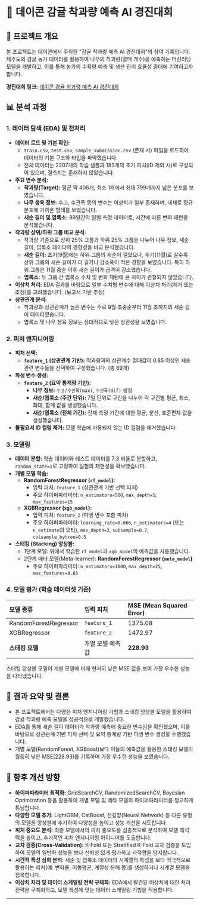 # 🍊 데이콘 감귤 착과량 예측 AI 경진대회

## 📝 프로젝트 개요

본 프로젝트는 데이콘에서 주최한 "감귤 착과량 예측 AI 경진대회"의 참여 기록입니다.
제주도의 감귤 농가 데이터를 활용하여 나무의 착과량(열매 개수)을 예측하는 머신러닝 모델을 개발하고, 이를 통해 농가의 수확량 예측 및 생산 관리 효율성 증대에 기여하고자 합니다.

**경진대회 링크:** [데이콘 감귤 착과량 예측 AI 경진대회](https://dacon.io/competitions/official/236038/overview/description) 

## 📊 분석 과정

### 1. 데이터 탐색 (EDA) 및 전처리

-   **데이터 로드 및 기본 확인:**
    -   `train.csv`, `test.csv`, `sample_submission.csv` (존재 시) 파일을 로드하여 데이터의 기본 구조와 타입을 파악했습니다.
    -   전체 데이터는 2207개의 학습 샘플과 183개의 초기 피처(ID 제외 시)로 구성되어 있으며, 결측치는 존재하지 않았습니다.
-   **주요 변수 분석:**
    -   **착과량(Target):** 평균 약 406개, 최소 1개에서 최대 799개까지 넓은 분포를 보였습니다.
    -   **나무 생육 정보:** 수고, 수관폭 등의 변수는 이상치가 일부 존재하며, 대체로 정규분포에 가까운 형태를 보였습니다.
    -   **새순 길이 및 엽록소:** 89일간의 일별 측정 데이터로, 시간에 따른 변화 패턴을 분석했습니다.
-   **착과량 상위/하위 그룹 비교 분석:**
    -   착과량 기준으로 상위 25% 그룹과 하위 25% 그룹을 나누어 나무 정보, 새순 길이, 엽록소 데이터의 경향성을 비교 분석했습니다.
    -   **새순 길이:** 초기(9월)에는 하위 그룹의 새순이 길었으나, 후기(11월)로 갈수록 상위 그룹의 새순 길이가 더 길거나 감소폭이 적은 경향을 보였습니다. 특히 하위 그룹은 11월 중순 이후 새순 길이가 급격히 감소했습니다.
    -   **엽록소:** 두 그룹 간 엽록소 수치 및 변화 패턴에 큰 차이가 관찰되지 않았습니다.
-   **이상치 처리:** EDA 결과를 바탕으로 일부 수치형 변수에 대해 이상치 처리(제거 또는 조정)를 고려했습니다. (보고서 기반 추정)
-   **상관관계 분석:**
    -   착과량과 상관관계가 높은 변수는 주로 9월 초중순부터 11월 초까지의 새순 길이 데이터였습니다.
    -   엽록소 및 나무 생육 정보는 상대적으로 낮은 상관성을 보였습니다.

### 2. 피처 엔지니어링

-   **피처 선택:**
    -   **`feature_1` (상관관계 기반):** 착과량과의 상관계수 절대값이 0.85 이상인 새순 관련 변수들을 선택하여 구성했습니다. (총 69개)
-   **파생 변수 생성:**
    -   **`feature_2` (요약 통계량 기반):**
        -   **나무 정보:** `수고/수관폭(max)`, `수관폭(dif)` 생성
        -   **새순/엽록소 (주간 단위):** 7일 단위로 구간을 나누어 각 구간별 평균, 최소, 최대, 합계 값을 생성했습니다.
        -   **새순/엽록소 (전체 기간):** 전체 측정 기간에 대한 평균, 분산, 표준편차 값을 생성했습니다.
-   **불필요셔 ID 컬럼 제거:** 모델 학습에 사용되지 않는 ID 컬럼을 제거했습니다.

### 3. 모델링

-   **데이터 분할:** 학습 데이터와 테스트 데이터를 7:3 비율로 분할하고, `random_state=1`로 고정하여 실험의 재현성을 확보했습니다.
-   **개별 모델 학습:**
    -   **RandomForestRegressor (`rf_model`):**
        -   입력 피처: `feature_1` (상관관계 기반 선택 피처)
        -   주요 하이퍼파라미터: `n_estimators=500`, `max_depth=5`, `max_features=15`
    -   **XGBRegressor (`xgb_model`):**
        -   입력 피처: `feature_2` (파생 변수 포함 피처)
        -   주요 하이퍼파라미터: `learning_rate=0.066`, `n_estimators=4` (또는 `n_estimate`의 오타), `max_depth=2`, `subsample=0.7`, `colsample_bytree=0.5`
-   **스태킹 (Stacking) 앙상블:**
    -   1단계 모델: 위에서 학습한 `rf_model`과 `xgb_model`의 예측값을 사용했습니다.
    -   2단계 메타 모델(Meta-learner): **RandomForestRegressor (`meta_model`)**
        -   주요 하이퍼파라미터: `n_estimators=1000`, `max_depth=25`, `max_features=0.65`

### 4. 모델 평가 (학습 데이터셋 기준)

| 모델 종류             | 입력 피처    | MSE (Mean Squared Error) |
| :-------------------- | :----------- | :----------------------- |
| RandomForestRegressor | `feature_1`  | 1375.08                  |
| XGBRegressor          | `feature_2`  | 1472.97                  |
| **스태킹 모델** | 개별 모델 예측값 | **228.93** |

스태킹 앙상블 모델이 개별 모델에 비해 현저히 낮은 MSE 값을 보여 가장 우수한 성능을 나타냈습니다.

## 🚀 결과 요약 및 결론

-   본 프로젝트에서는 다양한 피처 엔지니어링 기법과 스태킹 앙상블 모델을 활용하여 감귤 착과량 예측 모델을 성공적으로 개발했습니다.
-   EDA를 통해 새순 길이 데이터가 착과량 예측에 중요한 변수임을 확인했으며, 이를 바탕으로 상관관계 기반 피처 선택 및 요약 통계량 기반 파생 변수 생성을 수행했습니다.
-   개별 모델(RandomForest, XGBoost)보다 이들의 예측값을 활용한 스태킹 모델이 월등히 낮은 MSE(228.93)를 기록하며 가장 우수한 성능을 보였습니다.

## 🤔 향후 개선 방향

-   **하이퍼파라미터 최적화:** GridSearchCV, RandomizedSearchCV, Bayesian Optimization 등을 활용하여 개별 모델 및 메타 모델의 하이퍼파라미터를 정교하게 튜닝합니다.
-   **다양한 모델 추가:** LightGBM, CatBoost, 신경망(Neural Network) 등 다른 유형의 모델을 앙상블에 추가하여 다양성을 높이고 성능 개선을 시도합니다.
-   **피처 중요도 분석:** 최종 모델에서의 피처 중요도를 심층적으로 분석하여 모델 해석력을 높이고, 추가적인 피처 엔지니어링 아이디어를 도출합니다.
-   **교차 검증(Cross-Validation):** K-Fold 또는 Stratified K-Fold 교차 검증을 도입하여 모델의 일반화 성능을 보다 신뢰성 있게 평가하고 과적합을 방지합니다.
-   **시간적 특성 심화 분석:** 새순 및 엽록소 데이터의 시계열적 특성을 보다 적극적으로 활용하는 피처(예: 변화율, 이동평균, 계절성 분해 등)를 생성하거나 시계열 모델을 접목합니다.
-   **이상치 처리 및 데이터 스케일링 전략 구체화:** EDA에서 발견된 이상치에 대한 처리 전략을 구체화하고, 모델 특성에 맞는 데이터 스케일링 기법을 적용합니다.

---
